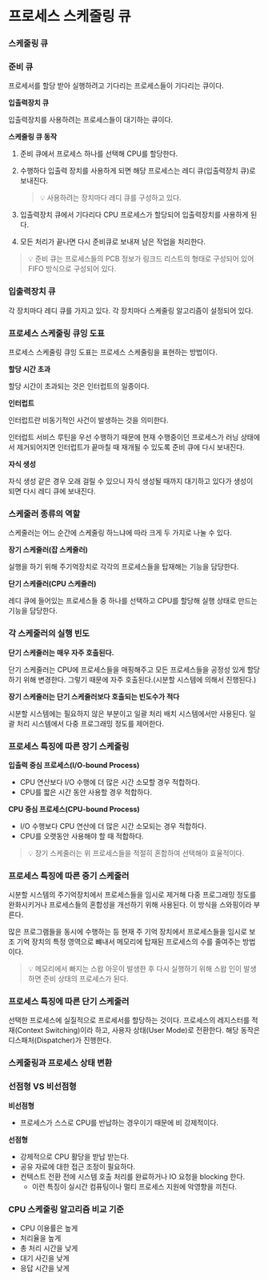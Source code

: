 # 프로세스 스케줄링 큐

### 스케줄링 큐

### 준비 큐

프로세서를 할당 받아 실행하려고 기다리는 프로세스들이 기다리는 큐이다.

**입출력장치 큐**

입출력장치를 사용하려는 프로세스들이 대기하는 큐이다.

**스케줄링 큐 동작**

1. 준비 큐에서 프로세스 하나를 선택해 CPU를 할당한다.
2. 수행하다 입출력 장치를 사용하게 되면 해당 프로세스는 레디 큐(입출력장치 큐)로 보내진다. 
    
    > 💡 사용하려는 장치마다 레디 큐를 구성하고 있다.
    
3. 입출력장치 큐에서 기다리다 CPU 프로세스가 할당되어 입출력장치를 사용하게 된다.
4. 모든 처리가 끝나면 다시 준비큐로 보내져 남은 작업을 처리한다.

> 💡 준비 큐는 프로세스들의 PCB 정보가 링크드 리스트의 형태로 구성되어 있어 FIFO 방식으로 구성되어 있다.

### 입출력장치 큐

각 장치마다 레디 큐를 가지고 있다. 각 장치마다 스케줄링 알고리즘이 설정되어 있다.

### 프로세스 스케줄링 큐잉 도표

프로세스 스케줄링 큐잉 도표는 프로세스 스케줄링을 표현하는 방법이다.

**할당 시간 초과**

할당 시간이 초과되는 것은 인터럽트의 일종이다.

**인터럽트**

인터럽트란 비동기적인 사건이 발생하는 것을 의미한다. 

인터럽트 서비스 루틴을 우선 수행하기 때문에 현재 수행중이던 프로세스가 러닝 상태에서 제거되어지면 인터럽트가 끝마칠 때 재개될 수 있도록 준비 큐에 다시 보내진다.

**자식 생성**

자식 생성 같은 경우 오래 걸릴 수 있으니 자식 생성될 때까지 대기하고 있다가 생성이 되면 다시 레디 큐에 보내진다.

### 스케줄러 종류의 역할

스케줄러는 어느 순간에 스케줄링 하느냐에 따라 크게 두 가지로 나눌 수 있다.

**장기 스케줄러(잡 스케줄러)**

실행을 하기 위해 주기억장치로 각각의 프로세스들을 탑재해는 기능을 담당한다.

**단기 스케줄러(CPU 스케줄러)**

레디 큐에 들어있는 프로세스들 중 하나를 선택하고 CPU를 할당해 실행 상태로 만드는 기능을 담당한다.

### **각 스케줄러의 실행 빈도**

**단기 스케줄러는 매우 자주 호출된다.**

단기 스케줄러는 CPU에 프로세스들을 매핑해주고 모든 프로세스들을 공정성 있게 할당하기 위해 변경한다. 그렇기 때문에 자주 호출된다.(시분할 시스템에 의해서 진행된다.)

**장기 스케줄러는 단기 스케줄러보다 호출되는 빈도수가 적다**

시분할 시스템에는 필요하지 않은 부분이고 일괄 처리 배치 시스템에서만 사용된다. 일괄 처리 시스템에서 다중 프로그래밍 정도를 제어한다.

### 프로세스 특징에 따른 장기 스케줄링

**입출력 중심 프로세스(I/O-bound Process)**

- CPU 연산보다 I/O 수행에 더 많은 시간 소모할 경우 적합하다.
- CPU를 짧은 시간 동안 사용할 경우 적합하다.

**CPU 중심  프로세스(CPU-bound Process)**

- I/O 수행보다 CPU 연산에 더 많은 시간 소모되는 경우 적합하다.
- CPU를 오랫동안 사용해야 할 때 적합하다.

> 💡 장기 스케줄러는 위 프로세스들을 적절히 혼합하여 선택해야 효율적이다.

### 프로세스 특징에 따른 중기 스케줄러

시분할 시스템의 주기억장치에서 프로세스들을 임시로 제거해 다중 프로그래밍 정도를 완화시키거나 프로세스들의 혼합성을 개선하기 위해 사용된다. 이 방식을 스와핑이라 부른다.

많은 프로그램들을 동시에 수행하는 등 현재 주 기억 장치에서 프로세스들을 임시로 보조 기억 장치의 특정 영역으로 뺴내서 메모리에 탑재된 프로세스의 수를 줄여주는 방법이다.

> 💡 메모리에서 빠지는 스왑 아웃이 발생한 후 다시 실행하기 위해 스왑 인이 발생하면 준비 상태의 프로세스가 된다.

### 프로세스 특징에 따른 단기 스케줄러

선택한 프로세스에 실질적으로 프로세서를 할당하는 것이다. 프로세스의 레지스터를 적재(Context Switching)이라 하고, 사용자 상태(User Mode)로 전환한다. 해당 동작은 디스패처(Dispatcher)가 진행한다.

### 스케줄링과 프로세스 상태 변환

### 선점형 VS 비선점형

**비선점형**

- 프로세스가 스스로 CPU를 반납하는 경우이기 때문에 비 강제적이다.

**선점형**

- 강제적으로 CPU 활당을 받납 받는다.
- 공유 자료에 대한 접근 조정이 필요하다.
- 컨텍스트 전환 전에 시스템 호출 처리를 완료하거나 IO  요청을 blocking 한다.
    - 이런 특징이 실시간 컴퓨팅이나 멀티 프로세스 지원에 악영향을 끼친다.

### CPU 스케줄링 알고리즘 비교 기준

- CPU 이용률은 높게
- 처리율을 높게
- 총 처리 시간을 낮게
- 대기 사긴을 낮게
- 응답 시간을 낮게